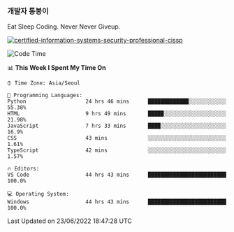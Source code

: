 ### 개발자 통붕이
Eat Sleep Coding.
Never Never Giveup.

[![certified-information-systems-security-professional-cissp](https://user-images.githubusercontent.com/44606727/157613689-acd84ec6-5f8f-4e79-89d9-a8d51f033634.png)](https://www.credly.com/badges/f394a010-85a0-450b-9136-8043af01d71c/public_url)

<!--START_SECTION:waka-->
![Code Time](http://img.shields.io/badge/Code%20Time-0%20secs-blue)

📊 **This Week I Spent My Time On** 

```text
⌚︎ Time Zone: Asia/Seoul

💬 Programming Languages: 
Python                   24 hrs 46 mins      █████████████░░░░░░░░░░░░   55.38% 
HTML                     9 hrs 49 mins       █████░░░░░░░░░░░░░░░░░░░░   21.98% 
JavaScript               7 hrs 33 mins       ████░░░░░░░░░░░░░░░░░░░░░   16.9% 
CSS                      43 mins             ░░░░░░░░░░░░░░░░░░░░░░░░░   1.61% 
TypeScript               42 mins             ░░░░░░░░░░░░░░░░░░░░░░░░░   1.57%

🔥 Editors: 
VS Code                  44 hrs 43 mins      █████████████████████████   100.0%

💻 Operating System: 
Windows                  44 hrs 43 mins      █████████████████████████   100.0%

```


 Last Updated on 23/06/2022 18:47:28 UTC
<!--END_SECTION:waka-->
